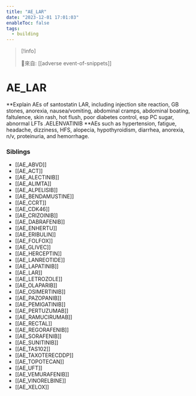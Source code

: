 ```yaml
---
title: "AE_LAR"
date: "2023-12-01 17:01:03"
enableToc: false
tags:
  - building
---
```

> [!info]
>
> 🌱來自: [[adverse event-of-snippets]]
# AE_LAR
**Explain AEs of santostatin LAR, including injection site reaction, GB stones, anorexia, nausea/vomiting, abdominal cramps, abdominal boating, faltulence, skin rash, hot flush, poor diabetes control, esp PC sugar, abnormal LFTs
.AELENVATINIB
**AEs such as hypertension, fatigue, headache, dizziness, HFS, alopecia, hypothyroidism, diarrhea, anorexia, n/v, proteinuria, and hemorrhage.
### Siblings
- [[AE_ABVD]]
- [[AE_ACT]]
- [[AE_ALECTINIB]]
- [[AE_ALIMTA]]
- [[AE_ALPELISIB]]
- [[AE_BENDAMUSTINE]]
- [[AE_CCRT]]
- [[AE_CDK46]]
- [[AE_CRIZOINIB]]
- [[AE_DABRAFENIB]]
- [[AE_ENHERTU]]
- [[AE_ERIBULIN]]
- [[AE_FOLFOX]]
- [[AE_GLIVEC]]
- [[AE_HERCEPTIN]]
- [[AE_LANREOTIDE]]
- [[AE_LAPATINIB]]
- [[AE_LAR]]
- [[AE_LETROZOLE]]
- [[AE_OLAPARIB]]
- [[AE_OSIMERTINIB]]
- [[AE_PAZOPANIB]]
- [[AE_PEMIGATINIB]]
- [[AE_PERTUZUMAB]]
- [[AE_RAMUCIRUMAB]]
- [[AE_RECTAL]]
- [[AE_REGORAFENIB]]
- [[AE_SORAFENIB]]
- [[AE_SUNITINIB]]
- [[AE_TAS102]]
- [[AE_TAXOTERECDDP]]
- [[AE_TOPOTECAN]]
- [[AE_UFT]]
- [[AE_VEMURAFENIB]]
- [[AE_VINORELBINE]]
- [[AE_XELOX]]
